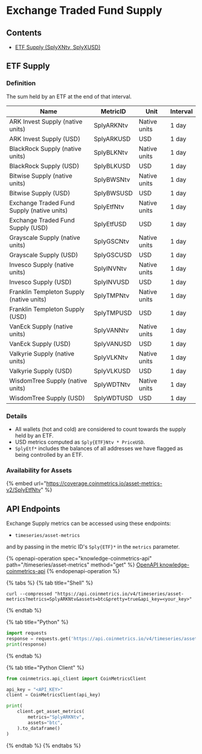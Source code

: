 # Exchange Traded Fund Supply

## Contents

* [ETF Supply (SplyXNtv, SplyXUSD)](exchange-traded-fund-supply.md#splyex)

## ETF Supply <a href="#splyex" id="splyex"></a>

### Definition

The sum held by an ETF at the end of that interval.

| Name                                       | MetricID   | Unit         | Interval |
| ------------------------------------------ | ---------- | ------------ | -------- |
| ARK Invest Supply (native units)           | SplyARKNtv | Native units | 1 day    |
| ARK Invest Supply (USD)                    | SplyARKUSD | USD          | 1 day    |
| BlackRock Supply (native units)            | SplyBLKNtv | Native units | 1 day    |
| BlackRock Supply (USD)                     | SplyBLKUSD | USD          | 1 day    |
| Bitwise Supply (native units)              | SplyBWSNtv | Native units | 1 day    |
| Bitwise Supply (USD)                       | SplyBWSUSD | USD          | 1 day    |
| Exchange Traded Fund Supply (native units) | SplyEtfNtv | Native units | 1 day    |
| Exchange Traded Fund Supply (USD)          | SplyEtfUSD | USD          | 1 day    |
| Grayscale Supply (native units)            | SplyGSCNtv | Native units | 1 day    |
| Grayscale Supply (USD)                     | SplyGSCUSD | USD          | 1 day    |
| Invesco Supply (native units)              | SplyINVNtv | Native units | 1 day    |
| Invesco Supply (USD)                       | SplyINVUSD | USD          | 1 day    |
| Franklin Templeton Supply (native units)   | SplyTMPNtv | Native units | 1 day    |
| Franklin Templeton Supply (USD)            | SplyTMPUSD | USD          | 1 day    |
| VanEck Supply (native units)               | SplyVANNtv | Native units | 1 day    |
| VanEck Supply (USD)                        | SplyVANUSD | USD          | 1 day    |
| Valkyrie Supply (native units)             | SplyVLKNtv | Native units | 1 day    |
| Valkyrie Supply (USD)                      | SplyVLKUSD | USD          | 1 day    |
| WisdomTree Supply (native units)           | SplyWDTNtv | Native units | 1 day    |
| WisdomTree Supply (USD)                    | SplyWDTUSD | USD          | 1 day    |

### Details

* All wallets (hot and cold) are considered to count towards the supply held by an ETF.
* USD metrics computed as `Sply{ETF}Ntv * PriceUSD`.
* `SplyEtf*` includes the balances of all addresses we have flagged as being controlled by an ETF.

### Availability for Assets

{% embed url="https://coverage.coinmetrics.io/asset-metrics-v2/SplyEtfNtv" %}

## API Endpoints

Exchange Supply metrics can be accessed using these endpoints:

* `timeseries/asset-metrics`

and by passing in the metric ID's `Sply{ETF}*` in the `metrics` parameter.

{% openapi-operation spec="knowledge-coinmetrics-api" path="/timeseries/asset-metrics" method="get" %}
[OpenAPI knowledge-coinmetrics-api](https://gitbook-x-prod-openapi.4401d86825a13bf607936cc3a9f3897a.r2.cloudflarestorage.com/raw/08e54b073fe224876d70fb093dff66c7f1921316515e8f46ff1b7a4836f20780.json?X-Amz-Algorithm=AWS4-HMAC-SHA256&X-Amz-Content-Sha256=UNSIGNED-PAYLOAD&X-Amz-Credential=dce48141f43c0191a2ad043a6888781c%2F20250725%2Fauto%2Fs3%2Faws4_request&X-Amz-Date=20250725T204413Z&X-Amz-Expires=172800&X-Amz-Signature=3445c0f15057bdba4449b8da2f8cfab81ba91c772f77058d13e3d3244494bc6d&X-Amz-SignedHeaders=host&x-amz-checksum-mode=ENABLED&x-id=GetObject)
{% endopenapi-operation %}

{% tabs %}
{% tab title="Shell" %}
```shell
curl --compressed "https://api.coinmetrics.io/v4/timeseries/asset-metrics?metrics=SplyARKNtv&assets=btc&pretty=true&api_key=<your_key>"
```
{% endtab %}

{% tab title="Python" %}
```python
import requests
response = requests.get('https://api.coinmetrics.io/v4/timeseries/asset-metrics?metrics=SplyARKNtv&assets=btc&pretty=true&api_key=<your_key>').json()
print(response)
```
{% endtab %}

{% tab title="Python Client" %}
```python
from coinmetrics.api_client import CoinMetricsClient

api_key = "<API_KEY>"
client = CoinMetricsClient(api_key)

print(
    client.get_asset_metrics(
        metrics="SplyARKNtv", 
        assets="btc",
    ).to_dataframe()
)
```
{% endtab %}
{% endtabs %}
